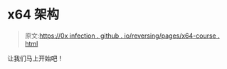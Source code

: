 # x64 架构

> 原文:[https://0x infection . github . io/reversing/pages/x64-course . html](https://0xinfection.github.io/reversing/pages/x64-course.html)

让我们马上开始吧！